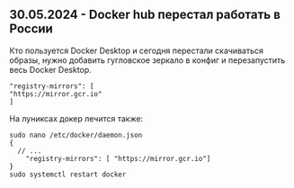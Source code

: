 
## 30.05.2024 - Docker hub перестал работать в России


Кто пользуется Docker Desktop и сегодня перестали скачиваться образы, нужно добавить гугловское зеркало в конфиг и
перезапустить весь Docker Desktop.

```
"registry-mirrors": [
"https://mirror.gcr.io"
]
```

На луниксах докер лечится также:

```
sudo nano /etc/docker/daemon.json
{
  // ...
    "registry-mirrors": [ "https://mirror.gcr.io"]
}
sudo systemctl restart docker
```